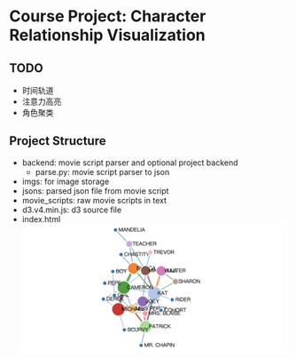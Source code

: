 # Course Project: Character Relationship Visualization
## TODO
- 时间轨道
- 注意力高亮
- 角色聚类
## Project Structure
- backend: movie script parser and optional project backend
    - parse.py: movie script parser to json
- imgs: for image storage
- jsons: parsed json file from movie script
- movie_scripts: raw movie scripts in text
- d3.v4.min.js: d3 source file
- index.html
![Example](./imgs/example.png)